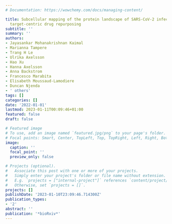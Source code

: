 ```yaml
---
# Documentation: https://wowchemy.com/docs/managing-content/

title: Subcellular mapping of the protein landscape of SARS-CoV-2 infected cells for
  target-centric drug repurposing
subtitle: ''
summary: ''
authors:
- Jayasankar Mohanakrishnan Kaimal
- Marianna Tampere
- Trang H Le
- Ulrika Axelsson
- Hao Xu
- Hanna Axelsson
- Anna Backstrom
- Francesco Marabita
- Elisabeth Moussaud-Lamodiere
- Duncan Njenda
- ' others'
tags: []
categories: []
date: '2022-01-01'
lastmod: 2023-01-11T00:09:46+01:00
featured: false
draft: false

# Featured image
# To use, add an image named `featured.jpg/png` to your page's folder.
# Focal points: Smart, Center, TopLeft, Top, TopRight, Left, Right, BottomLeft, Bottom, BottomRight.
image:
  caption: ''
  focal_point: ''
  preview_only: false

# Projects (optional).
#   Associate this post with one or more of your projects.
#   Simply enter your project's folder or file name without extension.
#   E.g. `projects = ["internal-project"]` references `content/project/deep-learning/index.md`.
#   Otherwise, set `projects = []`.
projects: []
publishDate: '2023-01-10T23:09:46.714300Z'
publication_types:
- '2'
abstract: ''
publication: '*bioRxiv*'
---
```

